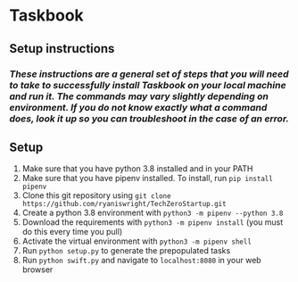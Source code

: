 # Taskbook 

## Setup instructions
### *These instructions are a general set of steps that you will need to take to successfully install Taskbook on your local machine and run it. The commands may vary slightly depending on environment. If you do not know exactly what a command does, look it up so you can troubleshoot in the case of an error.*
## Setup
1. Make sure that you have python 3.8 installed and in your PATH
2. Make sure that you have pipenv installed. To install, run `pip install pipenv`
3. Clone this git repository using `git clone https://github.com/ryaniswright/TechZeroStartup.git`
4. Create a python 3.8 environment with `python3 -m pipenv --python 3.8`
5. Download the requirements with `python3 -m pipenv install` (you must do this every time you pull)
6. Activate the virtual environment with `python3 -m pipenv shell`
7. Run `python setup.py` to generate the prepopulated tasks
8. Run `python swift.py` and navigate to `localhost:8080` in your web browser
